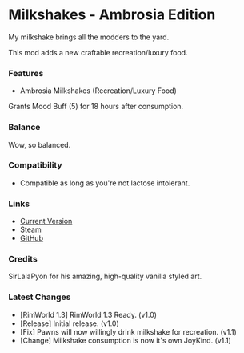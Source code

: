 # Milkshakes - Ambrosia Edition

My milkshake brings all the modders to the yard.

This mod adds a new craftable recreation/luxury food.

### Features

- Ambrosia Milkshakes (Recreation/Luxury Food)

Grants Mood Buff (5) for 18 hours after consumption.

### Balance

Wow, so balanced.

### Compatibility

- Compatible as long as you're not lactose intolerant.

### Links

- [Current Version](https://github.com/Sierra0001/Milkshakes---Ambrosia-Edition/releases/tag/v1.1)
- [Steam](https://steamcommunity.com/sharedfiles/filedetails/?id=2595706669)
- [GitHub](https://github.com/Sierra0001/Milkshakes---Ambrosia-Edition)

### Credits

SirLalaPyon for his amazing, high-quality vanilla styled art.

### Latest Changes

- [RimWorld 1.3] RimWorld 1.3 Ready. (v1.0)
- [Release] Initial release. (v1.0)
- [Fix] Pawns will now willingly drink milkshake for recreation. (v1.1)
- [Change] Milkshake consumption is now it's own JoyKind. (v1.1)